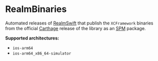 # RealmBinaries

Automated releases of [RealmSwift](https://github.com/realm/realm-swift) that publish the `XCFramework` binaries from the official [Carthage](https://github.com/Carthage/Carthage) release of the library as an [SPM](https://www.swift.org/package-manager/) package.

**Supported architectures:**
- `ios-arm64`
- `ios-arm64_x86_64-simulator`
